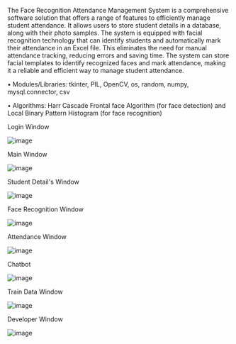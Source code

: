 The Face Recognition Attendance Management System is a comprehensive software solution that offers a range of features to efficiently manage student attendance. It allows users to store student details in a database, along with their photo samples. The system is equipped with facial recognition technology that can identify students and automatically mark their attendance in an Excel file. This eliminates the need for manual attendance tracking, reducing errors and saving time. The system can store facial templates to identify recognized faces and mark attendance, making it a reliable and efficient way to manage student attendance.

•	Modules/Libraries:  tkinter, PIL, OpenCV, os, random, numpy, mysql.connector, csv

•	Algorithms: Harr Cascade Frontal face Algorithm (for face detection) and Local Binary Pattern Histogram (for face recognition)

Login Window

![image](https://github.com/NUETYBERI/Face-Recognition-Attendance-System-/assets/163902973/c5eb96bd-23db-4d6b-81b1-f5d5035bb5dc)

Main Window

![image](https://github.com/NUETYBERI/Face-Recognition-Attendance-System-/assets/163902973/c7e659ec-5f3f-46fa-a220-15d798271ce2)

Student Detail's Window

![image](https://github.com/NUETYBERI/Face-Recognition-Attendance-System-/assets/163902973/40bf751c-20a7-4ca5-bc36-09964d6dbfab)

Face Recognition Window

![image](https://github.com/NUETYBERI/Face-Recognition-Attendance-System-/assets/163902973/d5353c4d-2dbc-4eba-98be-f92f0bf2cf84)

Attendance Window

![image](https://github.com/NUETYBERI/Face-Recognition-Attendance-System-/assets/163902973/6b9fdd25-7cc0-4f52-85f1-91aceefa125b)

Chatbot

![image](https://github.com/NUETYBERI/Face-Recognition-Attendance-System-/assets/163902973/18878579-4c2b-4153-b01e-74ae9100681e)

Train Data Window

![image](https://github.com/NUETYBERI/Face-Recognition-Attendance-System-/assets/163902973/a1161f6e-87d8-43c5-842c-6329c105b757)

Developer Window

![image](https://github.com/NUETYBERI/Face-Recognition-Attendance-System-/assets/163902973/9b632187-4d8c-4378-8e3d-8cc664301970)







